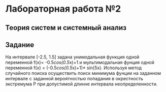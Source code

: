 # Лабораторная работа №2 
## Теория систем и системный анализ 

## Задание
На интервале [-2.5, 1.5] задана унимодальная функция одной переменной f(x)= -0.5*cos(0.5*x)+1 и мультимодальная фунция одной переменной f(x) = (-0.5*cos(0.5*x)+1)* sin(5x). Используя метод случайного поиска осуществить поиск минимума фунции на заданном интервале с заданной вероятностью попадания в окрестность экстремума P при допустимой длинне интервала неопределенности.
